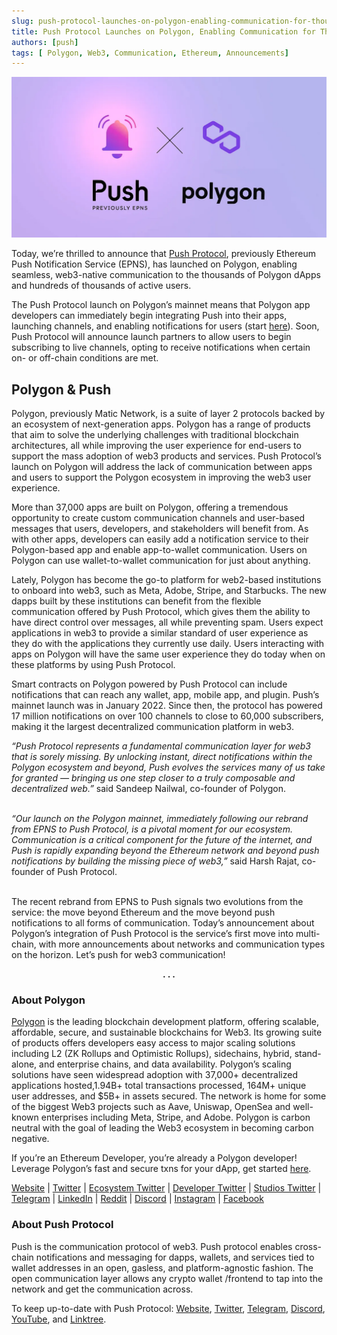 ```yaml
---
slug: push-protocol-launches-on-polygon-enabling-communication-for-thousands-of-dapps
title: Push Protocol Launches on Polygon, Enabling Communication for Thousands of Dapps
authors: [push]
tags: [ Polygon, Web3, Communication, Ethereum, Announcements]
---
```


![Cover image of Push Protocol Launches on Polygon, Enabling Communication for Thousands of Dapps](./cover-image.webp)

Today, we’re thrilled to announce that [Push Protocol](http://push.org/), previously Ethereum Push Notification Service (EPNS), has launched on Polygon, enabling seamless, web3-native communication to the thousands of Polygon dApps and hundreds of thousands of active users.

<!--truncate-->

The Push Protocol launch on Polygon’s mainnet means that Polygon app developers can immediately begin integrating Push into their apps, launching channels, and enabling notifications for users (start [here](https://docs.epns.io/developers/developer-guides/create-your-notif-channel/enabling-channel-on-other-chains/polygon-channel-setup)). Soon, Push Protocol will announce launch partners to allow users to begin subscribing to live channels, opting to receive notifications when certain on- or off-chain conditions are met.

## Polygon & Push
Polygon, previously Matic Network, is a suite of layer 2 protocols backed by an ecosystem of next-generation apps. Polygon has a range of products that aim to solve the underlying challenges with traditional blockchain architectures, all while improving the user experience for end-users to support the mass adoption of web3 products and services. Push Protocol’s launch on Polygon will address the lack of communication between apps and users to support the Polygon ecosystem in improving the web3 user experience.

More than 37,000 apps are built on Polygon, offering a tremendous opportunity to create custom communication channels and user-based messages that users, developers, and stakeholders will benefit from. As with other apps, developers can easily add a notification service to their Polygon-based app and enable app-to-wallet communication. Users on Polygon can use wallet-to-wallet communication for just about anything.

Lately, Polygon has become the go-to platform for web2-based institutions to onboard into web3, such as Meta, Adobe, Stripe, and Starbucks. The new dapps built by these institutions can benefit from the flexible communication offered by Push Protocol, which gives them the ability to have direct control over messages, all while preventing spam. Users expect applications in web3 to provide a similar standard of user experience as they do with the applications they currently use daily. Users interacting with apps on Polygon will have the same user experience they do today when on these platforms by using Push Protocol.

Smart contracts on Polygon powered by Push Protocol can include notifications that can reach any wallet, app, mobile app, and plugin. Push’s mainnet launch was in January 2022. Since then, the protocol has powered 17 million notifications on over 100 channels to close to 60,000 subscribers, making it the largest decentralized communication platform in web3.

<i>“Push Protocol represents a fundamental communication layer for web3 that is sorely missing. By unlocking instant, direct notifications within the Polygon ecosystem and beyond, Push evolves the services many of us take for granted — bringing us one step closer to a truly composable and decentralized web.”</i> said Sandeep Nailwal, co-founder of Polygon.<br/><br/>

<i>“Our launch on the Polygon mainnet, immediately following our rebrand from EPNS to Push Protocol, is a pivotal moment for our ecosystem. Communication is a critical component for the future of the internet, and Push is rapidly expanding beyond the Ethereum network and beyond push notifications by building the missing piece of web3,”</i> said Harsh Rajat, co-founder of Push Protocol.<br/><br/>

The recent rebrand from EPNS to Push signals two evolutions from the service: the move beyond Ethereum and the move beyond push notifications to all forms of communication. Today’s announcement about Polygon’s integration of Push Protocol is the service’s first move into multi-chain, with more announcements about networks and communication types on the horizon. Let’s push for web3 communication!

<center><b>.  .  .</b></center>

### About Polygon
[Polygon](https://polygon.technology/) is the leading blockchain development platform, offering scalable, affordable, secure, and sustainable blockchains for Web3. Its growing suite of products offers developers easy access to major scaling solutions including L2 (ZK Rollups and Optimistic Rollups), sidechains, hybrid, stand-alone, and enterprise chains, and data availability. Polygon’s scaling solutions have seen widespread adoption with 37,000+ decentralized applications hosted,1.94B+ total transactions processed, 164M+ unique user addresses, and $5B+ in assets secured. The network is home for some of the biggest Web3 projects such as Aave, Uniswap, OpenSea and well-known enterprises including Meta, Stripe, and Adobe. Polygon is carbon neutral with the goal of leading the Web3 ecosystem in becoming carbon negative.

If you’re an Ethereum Developer, you’re already a Polygon developer! Leverage Polygon’s fast and secure txns for your dApp, get started [here](https://docs.polygon.technology/docs/develop/getting-started).

[Website](https://polygon.technology/) | [Twitter](https://twitter.com/intent/user?screen_name=0xPolygon) | [Ecosystem Twitter](https://twitter.com/intent/user?screen_name=0xPolygonNews) | [Developer Twitter](https://twitter.com/intent/user?screen_name=0xPolygonDevs) | [Studios Twitter](https://twitter.com/intent/user?screen_name=polygonstudios) | [Telegram](https://t.me/polygonofficial) | [LinkedIn](https://www.linkedin.com/company/13449964/admin/) | [Reddit](https://www.reddit.com/r/0xpolygon/) | [Discord](https://discord.gg/XvpHAxZ) | [Instagram](https://www.instagram.com/0xpolygon/) | [Facebook](https://www.facebook.com/0xPolygon.Technology)

### About Push Protocol

Push is the communication protocol of web3. Push protocol enables cross-chain notifications and messaging for dapps, wallets, and services tied to wallet addresses in an open, gasless, and platform-agnostic fashion. The open communication layer allows any crypto wallet /frontend to tap into the network and get the communication across.

To keep up-to-date with Push Protocol: [Website](https://push.org/), [Twitter](https://twitter.com/pushprotocol), [Telegram](https://t.me/epnsproject), [Discord](https://discord.gg/pushprotocol), [YouTube](https://www.youtube.com/c/EthereumPushNotificationService), and [Linktree](https://linktr.ee/pushprotocol).
